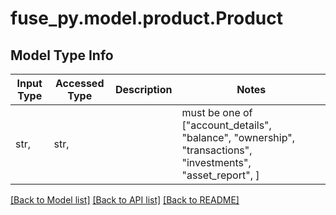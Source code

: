 # fuse_py.model.product.Product

## Model Type Info
Input Type | Accessed Type | Description | Notes
------------ | ------------- | ------------- | -------------
str,  | str,  |  | must be one of ["account_details", "balance", "ownership", "transactions", "investments", "asset_report", ] 

[[Back to Model list]](../../README.md#documentation-for-models) [[Back to API list]](../../README.md#documentation-for-api-endpoints) [[Back to README]](../../README.md)

